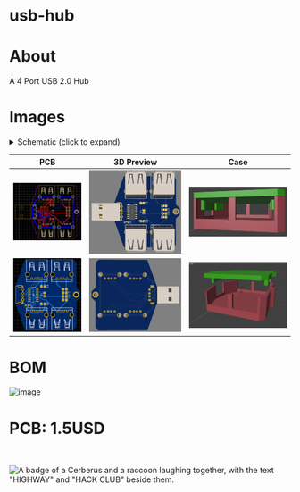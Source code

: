 # usb-hub

# About
A 4 Port USB 2.0 Hub

# Images

<details>
<summary>Schematic (click to expand)</summary>

| Schematic |
|-----------|
| ![Schematic](assets/schematic.png) |

</details>

| PCB | 3D Preview | Case |
|-----|------------|------|
| ![PCB](assets/pcb.png) | ![3D-Front](assets/3dfront.png) | ![Case1](assets/case1.png)
| ![3D](assets/2d.png) | ![3D-Back](assets/3dback.png) | ![Case2](assets/case2.png) |

# BOM

<img width="1276" height="814" alt="image" src="https://github.com/user-attachments/assets/a2ac8114-30cb-4b5e-b30a-189e1e62df1e" />

# PCB: 1.5USD

<br>

![A badge of a Cerberus and a raccoon laughing together, with the text "HIGHWAY" and "HACK CLUB" beside them.](https://hc-cdn.hel1.your-objectstorage.com/s/v3/0bbcca68ffa3845300bb76940f8ad91fd53d2d68_06-30-2025-1618.png)
